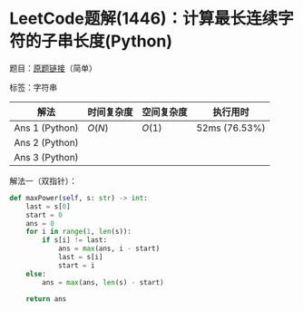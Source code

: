 # LeetCode题解(1446)：计算最长连续字符的子串长度(Python)

题目：[原题链接](https://leetcode-cn.com/problems/consecutive-characters/)（简单）

标签：字符串

| 解法           | 时间复杂度 | 空间复杂度 | 执行用时      |
| -------------- | ---------- | ---------- | ------------- |
| Ans 1 (Python) | $O(N)$     | $O(1)$     | 52ms (76.53%) |
| Ans 2 (Python) |            |            |               |
| Ans 3 (Python) |            |            |               |

解法一（双指针）：

```python
def maxPower(self, s: str) -> int:
    last = s[0]
    start = 0
    ans = 0
    for i in range(1, len(s)):
        if s[i] != last:
            ans = max(ans, i - start)
            last = s[i]
            start = i
    else:
        ans = max(ans, len(s) - start)

    return ans
```